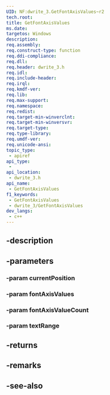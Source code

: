 ```yaml
---
UID: NF:dwrite_3.GetFontAxisValues~r2
tech.root: 
title: GetFontAxisValues
ms.date: 
targetos: Windows
description: 
req.assembly: 
req.construct-type: function
req.ddi-compliance: 
req.dll: 
req.header: dwrite_3.h
req.idl: 
req.include-header: 
req.irql: 
req.kmdf-ver: 
req.lib: 
req.max-support: 
req.namespace: 
req.redist: 
req.target-min-winverclnt: 
req.target-min-winversvr: 
req.target-type: 
req.type-library: 
req.umdf-ver: 
req.unicode-ansi: 
topic_type:
 - apiref
api_type:
 - 
api_location:
 - dwrite_3.h
api_name:
 - GetFontAxisValues
f1_keywords:
 - GetFontAxisValues
 - dwrite_3/GetFontAxisValues
dev_langs:
 - c++
---
```


## -description

## -parameters

### -param currentPosition

### -param fontAxisValues

### -param fontAxisValueCount

### -param textRange

## -returns

## -remarks

## -see-also

